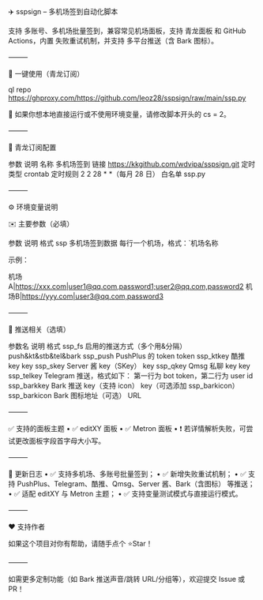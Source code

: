✈️ sspsign – 多机场签到自动化脚本

支持 多账号、多机场批量签到，兼容常见机场面板，支持 青龙面板 和 GitHub Actions，内置 失败重试机制，并支持 多平台推送（含 Bark 图标）。

⸻

🌟 一键使用（青龙订阅）

ql repo https://ghproxy.com/https://github.com/leoz28/sspsign/raw/main/ssp.py

📌 如果你想本地直接运行或不使用环境变量，请修改脚本开头的 cs = 2。

⸻

📅 青龙订阅配置

参数	说明
名称	多机场签到
链接	https://kkgithub.com/wdvipa/sspsign.git
定时类型	crontab
定时规则	2 2 28 * *（每月 28 日）
白名单	ssp.py


⸻

⚙️ 环境变量说明

✉️ 主要参数（必填）

参数	说明	格式
ssp	多机场签到数据	每行一个机场，格式：`机场名称

示例：

机场A|https://xxx.com|user1@qq.com,password1;user2@qq.com,password2
机场B|https://yyy.com|user3@qq.com,password3


⸻

📢 推送相关（选填）

参数名	说明	格式
ssp_fs	启用的推送方式（多个用&分隔）	push&kt&stb&tel&bark
ssp_push	PushPlus 的 token	token
ssp_ktkey	酷推 key	key
ssp_skey	Server 酱 key（SKey）	key
ssp_qkey	Qmsg 私聊 key	key
ssp_telkey	Telegram 推送，格式如下：	第一行为 bot token，第二行为 user id
ssp_barkkey	Bark 推送 key（支持 icon）	key（可选添加 ssp_barkicon）
ssp_barkicon	Bark 图标地址（可选）	URL


⸻

✅ 支持的面板主题
	•	✅ editXY 面板
	•	✅ Metron 面板
	•	❗ 若详情解析失败，可尝试更改面板字段首字母大小写。

⸻

🔁 更新日志
	•	✅ 支持多机场、多账号批量签到；
	•	✅ 新增失败重试机制；
	•	✅ 支持 PushPlus、Telegram、酷推、Qmsg、Server 酱、Bark（含图标） 等推送；
	•	✅ 适配 editXY 与 Metron 主题；
	•	✅ 支持变量测试模式与直接运行模式。

⸻

❤️ 支持作者

如果这个项目对你有帮助，请随手点个 ⭐Star！

⸻

如需更多定制功能（如 Bark 推送声音/跳转 URL/分组等），欢迎提交 Issue 或 PR！
